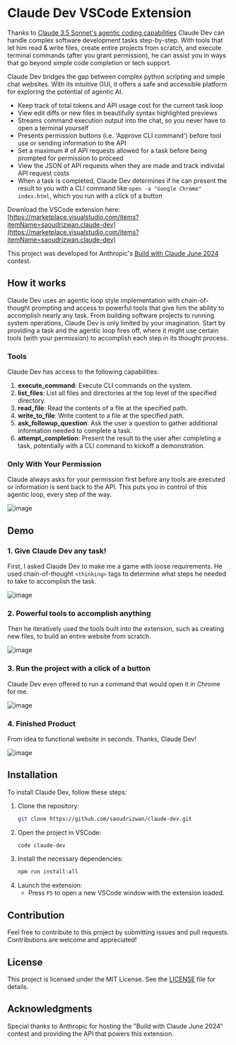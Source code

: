 # Claude Dev VSCode Extension

Thanks to [Claude 3.5 Sonnet's agentic coding capabilities](https://www-cdn.anthropic.com/fed9cc193a14b84131812372d8d5857f8f304c52/Model_Card_Claude_3_Addendum.pdf) Claude Dev can handle complex software development tasks step-by-step. With tools that let him read & write files, create entire projects from scratch, and execute terminal commands (after you grant permission), he can assist you in ways that go beyond simple code completion or tech support.

Claude Dev bridges the gap between complex python scripting and simple chat websites. With its intuitive GUI, it offers a safe and accessible platform for exploring the potential of agentic AI.

- Keep track of total tokens and API usage cost for the current task loop
- View edit diffs or new files in beautifully syntax highlighted previews
- Streams command execution output into the chat, so you never have to open a terminal yourself
- Presents permission buttons (i.e. 'Approve CLI command') before tool use or sending information to the API
- Set a maximum # of API requests allowed for a task before being prompted for permission to proceed
- View the JSON of API requests when they are made and track individal API request costs
- When a task is completed, Claude Dev determines if he can present the result to you with a CLI command like `open -a "Google Chrome" index.html`, which you run with a click of a button

Download the VSCode extension here: [https://marketplace.visualstudio.com/items?itemName=saoudrizwan.claude-dev](https://marketplace.visualstudio.com/items?itemName=saoudrizwan.claude-dev)

This project was developed for Anthropic's [Build with Claude June 2024](https://docs.anthropic.com/en/build-with-claude-contest/overview) contest.

## How it works

Claude Dev uses an agentic loop style implementation with chain-of-thought prompting and access to powerful tools that give him the ability to accomplish nearly any task. From building software projects to running system operations, Claude Dev is only limited by your imagination. Start by providing a task and the agentic loop fires off, where it might use certain tools (with your permission) to accomplish each step in its thought process.


### Tools

Claude Dev has access to the following capabilities:

1. **execute_command**: Execute CLI commands on the system.
2. **list_files**: List all files and directories at the top level of the specified directory.
3. **read_file**: Read the contents of a file at the specified path.
4. **write_to_file**: Write content to a file at the specified path.
5. **ask_followup_question**: Ask the user a question to gather additional information needed to complete a task.
6. **attempt_completion**: Present the result to the user after completing a task, potentially with a CLI command to kickoff a demonstration.

### Only With Your Permission

Claude always asks for your permission first before any tools are executed or information is sent back to the API. This puts you in control of this agentic loop, every step of the way.

![image](https://github.com/saoudrizwan/claude-dev/assets/7799382/e6435441-9400-41c9-98a9-63f75c5d45be)

## Demo

### 1. Give Claude Dev any task!

First, I asked Claude Dev to make me a game with loose requirements. He used chain-of-thought `<thinking>` tags to determine what steps he needed to take to accomplish the task.

![image](https://github.com/saoudrizwan/claude-dev/assets/7799382/d04f5d54-4a20-456a-9928-cec2999ed717)

### 2. Powerful tools to accomplish anything

Then he iteratively used the tools built into the extension, such as creating new files, to build an entire website from scratch.

![image](https://github.com/saoudrizwan/claude-dev/assets/7799382/195b8e3e-0a35-4778-91a7-4e1e342a685b)

### 3. Run the project with a click of a button

Claude Dev even offered to run a command that would open it in Chrome for me.

![image](https://github.com/saoudrizwan/claude-dev/assets/7799382/9c8b675d-9dcb-4862-a484-3338ef7395fb)

### 4. Finished Product

From idea to functional website in seconds. Thanks, Claude Dev!

![image](https://github.com/saoudrizwan/claude-dev/assets/7799382/30774572-abe2-43b3-8bc5-917e115b4def)

## Installation

To install Claude Dev, follow these steps:

1. Clone the repository:
    ```bash
    git clone https://github.com/saoudrizwan/claude-dev.git
    ```
2. Open the project in VSCode:
    ```bash
    code claude-dev
    ```
3. Install the necessary dependencies:
    ```bash
    npm run install:all
    ```
5. Launch the extension:
    - Press `F5` to open a new VSCode window with the extension loaded.

## Contribution

Feel free to contribute to this project by submitting issues and pull requests. Contributions are welcome and appreciated!

## License

This project is licensed under the MIT License. See the [LICENSE](./LICENSE) file for details.

## Acknowledgments

Special thanks to Anthropic for hosting the "Build with Claude June 2024" contest and providing the API that powers this extension.